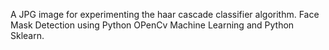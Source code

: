A JPG image for experimenting the haar cascade classifier algorithm.
Face Mask Detection using Python OPenCv Machine Learning and Python Sklearn.
